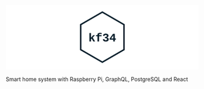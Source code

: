 ![Logo project](/images/logo.png)

Smart home system with Raspberry Pi, GraphQL, PostgreSQL and React
